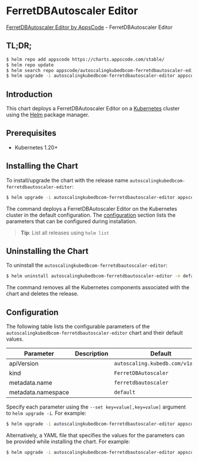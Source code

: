 # FerretDBAutoscaler Editor

[FerretDBAutoscaler Editor by AppsCode](https://appscode.com) - FerretDBAutoscaler Editor

## TL;DR;

```bash
$ helm repo add appscode https://charts.appscode.com/stable/
$ helm repo update
$ helm search repo appscode/autoscalingkubedbcom-ferretdbautoscaler-editor --version=v0.22.0
$ helm upgrade -i autoscalingkubedbcom-ferretdbautoscaler-editor appscode/autoscalingkubedbcom-ferretdbautoscaler-editor -n default --create-namespace --version=v0.22.0
```

## Introduction

This chart deploys a FerretDBAutoscaler Editor on a [Kubernetes](http://kubernetes.io) cluster using the [Helm](https://helm.sh) package manager.

## Prerequisites

- Kubernetes 1.20+

## Installing the Chart

To install/upgrade the chart with the release name `autoscalingkubedbcom-ferretdbautoscaler-editor`:

```bash
$ helm upgrade -i autoscalingkubedbcom-ferretdbautoscaler-editor appscode/autoscalingkubedbcom-ferretdbautoscaler-editor -n default --create-namespace --version=v0.22.0
```

The command deploys a FerretDBAutoscaler Editor on the Kubernetes cluster in the default configuration. The [configuration](#configuration) section lists the parameters that can be configured during installation.

> **Tip**: List all releases using `helm list`

## Uninstalling the Chart

To uninstall the `autoscalingkubedbcom-ferretdbautoscaler-editor`:

```bash
$ helm uninstall autoscalingkubedbcom-ferretdbautoscaler-editor -n default
```

The command removes all the Kubernetes components associated with the chart and deletes the release.

## Configuration

The following table lists the configurable parameters of the `autoscalingkubedbcom-ferretdbautoscaler-editor` chart and their default values.

|     Parameter      | Description |                   Default                    |
|--------------------|-------------|----------------------------------------------|
| apiVersion         |             | <code>autoscaling.kubedb.com/v1alpha1</code> |
| kind               |             | <code>FerretDBAutoscaler</code>              |
| metadata.name      |             | <code>ferretdbautoscaler</code>              |
| metadata.namespace |             | <code>default</code>                         |


Specify each parameter using the `--set key=value[,key=value]` argument to `helm upgrade -i`. For example:

```bash
$ helm upgrade -i autoscalingkubedbcom-ferretdbautoscaler-editor appscode/autoscalingkubedbcom-ferretdbautoscaler-editor -n default --create-namespace --version=v0.22.0 --set apiVersion=autoscaling.kubedb.com/v1alpha1
```

Alternatively, a YAML file that specifies the values for the parameters can be provided while
installing the chart. For example:

```bash
$ helm upgrade -i autoscalingkubedbcom-ferretdbautoscaler-editor appscode/autoscalingkubedbcom-ferretdbautoscaler-editor -n default --create-namespace --version=v0.22.0 --values values.yaml
```
